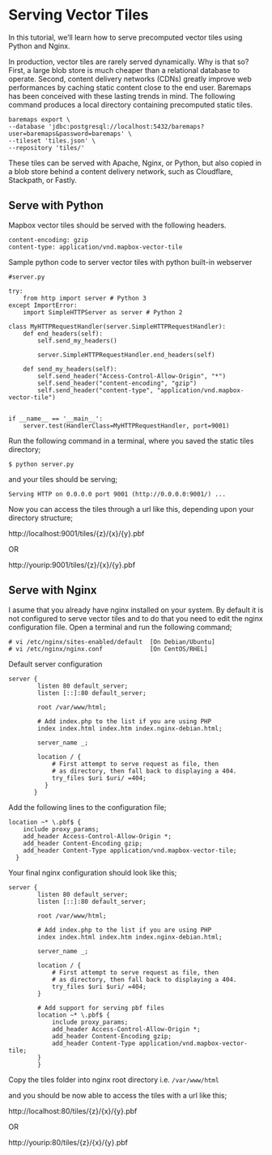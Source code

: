 # Serving Vector Tiles

In this tutorial, we’ll learn how to serve precomputed vector tiles using Python and Nginx.

In production, vector tiles are rarely served dynamically. Why is that so? First, a large blob store is much cheaper than a relational database to operate. Second, content delivery networks (CDNs) greatly improve web performances by caching static content close to the end user. Baremaps has been conceived with these lasting trends in mind. The following command produces a local directory containing precomputed static tiles. 

```
baremaps export \
--database 'jdbc:postgresql://localhost:5432/baremaps?user=baremaps&password=baremaps' \
--tileset 'tiles.json' \
--repository 'tiles/'
```

These tiles can be served with Apache, Nginx, or Python, but also copied in a blob store behind a content delivery network, such as Cloudflare, Stackpath, or Fastly.

## Serve with Python

Mapbox vector tiles should be served with the following headers.

```
content-encoding: gzip
content-type: application/vnd.mapbox-vector-tile
```
Sample python code to server vector tiles with python built-in webserver

```
#server.py

try:
    from http import server # Python 3
except ImportError:
    import SimpleHTTPServer as server # Python 2

class MyHTTPRequestHandler(server.SimpleHTTPRequestHandler):
    def end_headers(self):
        self.send_my_headers()

        server.SimpleHTTPRequestHandler.end_headers(self)

    def send_my_headers(self):
        self.send_header("Access-Control-Allow-Origin", "*")
        self.send_header("content-encoding", "gzip")
        self.send_header("content-type", "application/vnd.mapbox-vector-tile")


if __name__ == '__main__':
    server.test(HandlerClass=MyHTTPRequestHandler, port=9001)
```
Run the following command in a terminal, where you saved the static tiles directory;

`
$ python server.py
`

and your tiles should be serving;

`
Serving HTTP on 0.0.0.0 port 9001 (http://0.0.0.0:9001/) ...
`

Now you can access the tiles through a url like this, depending upon your directory structure;

http://localhost:9001/tiles/{z}/{x}/{y}.pbf

OR

http://yourip:9001/tiles/{z}/{x}/{y}.pbf

## Serve with Nginx

I asume that you already have nginx installed on your system. By default it is not configured to serve vector tiles and to do that you need to edit the nginx configuration file. Open a terminal and run the following command;

```
# vi /etc/nginx/sites-enabled/default  [On Debian/Ubuntu]
# vi /etc/nginx/nginx.conf             [On CentOS/RHEL]
```

Default server configuration

```
server {
        listen 80 default_server;
        listen [::]:80 default_server;

        root /var/www/html;

        # Add index.php to the list if you are using PHP
        index index.html index.htm index.nginx-debian.html;

        server_name _;

        location / {
            # First attempt to serve request as file, then
            # as directory, then fall back to displaying a 404.
            try_files $uri $uri/ =404;
          }
       }
```

Add the following lines to the configuration file;

```
location ~* \.pbf$ {
    include proxy_params;
    add_header Access-Control-Allow-Origin *;
    add_header Content-Encoding gzip;
    add_header Content-Type application/vnd.mapbox-vector-tile;
  }
```

Your final nginx configuration should look like this;

```
server {
        listen 80 default_server;
        listen [::]:80 default_server;

        root /var/www/html;

        # Add index.php to the list if you are using PHP
        index index.html index.htm index.nginx-debian.html;

        server_name _;

        location / {
            # First attempt to serve request as file, then
            # as directory, then fall back to displaying a 404.
            try_files $uri $uri/ =404;
        }
        
        # Add support for serving pbf files
        location ~* \.pbf$ {
            include proxy_params;
            add_header Access-Control-Allow-Origin *;
            add_header Content-Encoding gzip;
            add_header Content-Type application/vnd.mapbox-vector-tile;
        }
        }
```

Copy the tiles folder into nginx root directory i.e. `/var/www/html`

and you should be now able to access the tiles with a url like this;

http://localhost:80/tiles/{z}/{x}/{y}.pbf

OR

http://yourip:80/tiles/{z}/{x}/{y}.pbf


